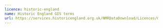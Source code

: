 ```yaml
---
licence: historic-england
name: Historic England GIS terms
url: https://services.historicengland.org.uk/NMRDataDownload/Licences/OSOpenData%20-%20HE.pdf
---
```

